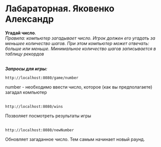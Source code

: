 # Лабараторная. Яковенко Александр

**Угадай число**. </br> 
*Правила: компьютер загадывает число. Игрок
должен его угадать за меньшее количество шагов. При этом компьютер
может отвечать: больше или меньше. Минимальное количество шагов
записывается в таблицу рекордов* </br> </br> 

***Запросы для игры:*** </br> 

```
http://localhost:8080/game/number
```
number - необходимо ввести число, которое (как вы предполагаете) загадал компьютер </br> </br>
```
http://localhost:8080/wins
```
Позволяет посмотреть результаты игры </br> </br>
```
http://localhost:8080/newNumber
```
Обновляет загаданное число. Тем самым начинает новый раунд.
